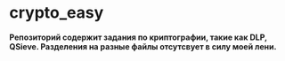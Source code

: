 # crypto_easy

**Репозиторий содержит задания по криптографии, такие как DLP, QSieve. Разделения на разные файлы отсутсвует в силу моей лени.**
